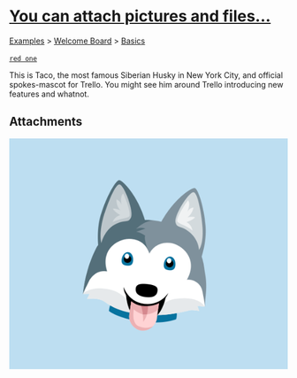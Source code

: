 # [You can attach pictures and files...](https://trello.com/c/kXPi0va2/4-you-can-attach-pictures-and-files)

[Examples](../../README.md) > [Welcome Board](../README.md) > [Basics](README.md)

[`red one`](../../Labels/red_one.md)

This is Taco, the most famous Siberian Husky in New York City, and official spokes-mascot for Trello. You might see him around Trello introducing new features and whatnot.



## Attachments

![taco.png](../../Attachments/Welcome_Board/You_can_attach_pictures_and_files/taco.png)